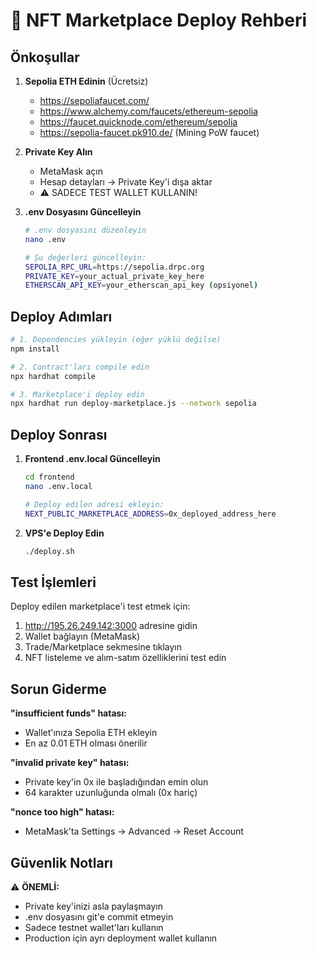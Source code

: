 # 🚀 NFT Marketplace Deploy Rehberi

## Önkoşullar

1. **Sepolia ETH Edinin** (Ücretsiz)
   - https://sepoliafaucet.com/
   - https://www.alchemy.com/faucets/ethereum-sepolia
   - https://faucet.quicknode.com/ethereum/sepolia
   - https://sepolia-faucet.pk910.de/ (Mining PoW faucet)

2. **Private Key Alın**
   - MetaMask açın
   - Hesap detayları → Private Key'i dışa aktar
   - ⚠️ SADECE TEST WALLET KULLANIN!

3. **.env Dosyasını Güncelleyin**
   ```bash
   # .env dosyasını düzenleyin
   nano .env
   
   # Şu değerleri güncelleyin:
   SEPOLIA_RPC_URL=https://sepolia.drpc.org
   PRIVATE_KEY=your_actual_private_key_here
   ETHERSCAN_API_KEY=your_etherscan_api_key (opsiyonel)
   ```

## Deploy Adımları

```bash
# 1. Dependencies yükleyin (eğer yüklü değilse)
npm install

# 2. Contract'ları compile edin
npx hardhat compile

# 3. Marketplace'i deploy edin
npx hardhat run deploy-marketplace.js --network sepolia
```

## Deploy Sonrası

1. **Frontend .env.local Güncelleyin**
   ```bash
   cd frontend
   nano .env.local
   
   # Deploy edilen adresi ekleyin:
   NEXT_PUBLIC_MARKETPLACE_ADDRESS=0x_deployed_address_here
   ```

2. **VPS'e Deploy Edin**
   ```bash
   ./deploy.sh
   ```

## Test İşlemleri

Deploy edilen marketplace'i test etmek için:

1. http://195.26.249.142:3000 adresine gidin
2. Wallet bağlayın (MetaMask)
3. Trade/Marketplace sekmesine tıklayın
4. NFT listeleme ve alım-satım özelliklerini test edin

## Sorun Giderme

**"insufficient funds" hatası:**
- Wallet'ınıza Sepolia ETH ekleyin
- En az 0.01 ETH olması önerilir

**"invalid private key" hatası:**
- Private key'in 0x ile başladığından emin olun
- 64 karakter uzunluğunda olmalı (0x hariç)

**"nonce too high" hatası:**
- MetaMask'ta Settings → Advanced → Reset Account

## Güvenlik Notları

⚠️ **ÖNEMLİ:**
- Private key'inizi asla paylaşmayın
- .env dosyasını git'e commit etmeyin
- Sadece testnet wallet'ları kullanın
- Production için ayrı deployment wallet kullanın